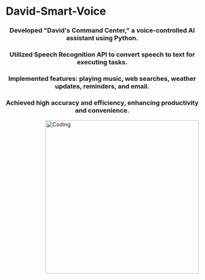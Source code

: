 # David-Smart-Voice


<h3 align="center">Developed "David's Command Center," a voice-controlled AI assistant using Python.</h3>
<h3 align="center">Utilized Speech Recognition API to convert speech to text for executing tasks.</h3>
<h3 align="center">Implemented features: playing music, web searches, weather updates, reminders, and email.</h3>
<h3 align="center">Achieved high accuracy and efficiency, enhancing productivity and convenience.</h3>
<img align = "right" alt  ="Coding" width= "400" src="

<img src="![AI_FINAL_REPORT 1 pdf-image-008](https://github.com/kmishraa/David-Smart-Voice/assets/104066423/e883e0e5-2b2a-4dac-96c7-f714773535b3)
" alt="">



